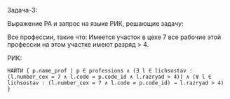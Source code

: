 Задача-3: 

Выражение РА и запрос на языке РИК, решающие задачу:
    
Все профессии, такие что:
Имеется участок в цехе 7
все рабочие этой профессии на этом участке имеют разряд > 4.

РИК:
    
    НАЙТИ { p.name_prof | p ∈ professions ∧ (∃ l ∈ lichsostav : (l.number_cex = 7 ∧ l.code = p.code_id ∧ l.razryad > 4)) ∧ (∀ l ∈ lichsostav : (l.number_cex = 7 ∧ l.code = p.code_id) → l.razryad > 4) }